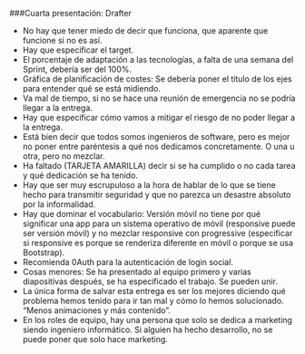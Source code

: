 ###Cuarta presentación: Drafter

* No hay que tener miedo de decir que funciona, que aparente que funcione si no es así.
* Hay que especificar el target.
* El porcentaje de adaptación a las tecnologías, a falta de una semana del Sprint, debería ser del 100%.
* Gráfica de planificación de costes: Se debería poner el título de los ejes para entender qué se está midiendo.
* Va mal de tiempo, si no se hace una reunión de emergencia no se podría llegar a la entrega. 
* Hay que especificar cómo vamos a mitigar el riesgo de no poder llegar a la entrega.
* Está bien decir que todos somos ingenieros de software, pero es mejor no poner entre paréntesis a qué nos dedicamos concretamente. O una u otra, pero no mezclar.
* Ha faltado (TARJETA AMARILLA) decir si se ha cumplido o no cada tarea y qué dedicación se ha tenido.
* Hay que ser muy escrupuloso a la hora de hablar de lo que se tiene hecho para transmitir seguridad y que no parezca un desastre absoluto por la informalidad.
* Hay que dominar el vocabulario: Versión móvil no tiene por qué significar una app para un sistema operativo de móvil (responsive puede ser versión móvil) y no mezclar responsive con progressive (especificar si responsive es porque se renderiza diferente en móvil o porque se usa Bootstrap).
* Recomienda 0Auth para la autenticación de login social.
* Cosas menores: Se ha presentado al equipo primero y varias diapositivas después, se ha especificado el trabajo. Se pueden unir.
* La única forma de salvar esta entrega es ser los mejores diciendo qué problema hemos tenido para ir tan mal y cómo lo hemos solucionado. “Menos animaciones y más contenido”.
* En los roles de equipo, hay una persona que solo se dedica a marketing siendo ingeniero informático. Si alguien ha hecho desarrollo, no se puede poner que solo hace marketing.

